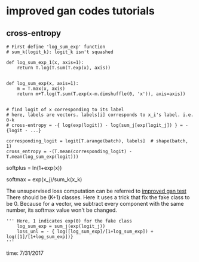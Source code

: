 # improved gan codes tutorials

## cross-entropy

```
# First define 'log_sum_exp' function
# sum_k(logit_k): logit_k isn't squashed

def log_sum_exp_1(x, axis=1):
    return T.log(T.sum(T.exp(x), axis))


def log_sum_exp(x, axis=1):
    m = T.max(x, axis)
    return m+T.log(T.sum(T.exp(x-m.dimshuffle(0, 'x')), axis=axis))
    
    
# find logit of x corresponding to its label
# here, labels are vectors. labels[i] corresponds to x_i's label. i.e. 0-k 
# cross-entropy = -{ log(exp(logit)) - log(sum_j[exp(logit_j]) } = - {logit - ...}

corresponding_logit = logit[T.arange(batch), labels]  # shape(batch, 1)
cross_entropy = -(T.mean(corresponding_logit) - T.mean(log_sum_exp(logit)))

```

softplus = ln(1+exp(x))

softmax = exp(x_j)/sum_k(x_k)

The unsupervised loss computation can be referred to [improved gan test](https://github.com/SpinachR/dl_udacity_ex/blob/master/improved_gan_test.py)
There should be (K+1) classes. Here it uses a trick that fix the fake class to be 0. Because for a vector, we subtract 
every component with the same number, its softmax value won't be changed.

```buildoutcfg
''' Here, 1 indicates exp(0) for the fake class
    log_sum_exp = sum_j(exp(logit_j))
    loss_unl = - { log([log_sum_exp]/[1+log_sum_exp]) + log([1]/[1+log_sum_exp])}
'''
```


time: 7/31/2017
